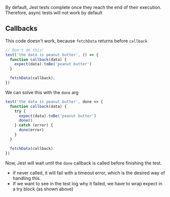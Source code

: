 
By default, Jest tests complete once they reach the end of their execution. Therefore, async tests will not work by default

## Callbacks
This code doesn't work, because `fetchData` returns before `callback`
```js
// Don't do this!
test('the data is peanut butter', () => {
  function callback(data) {
    expect(data).toBe('peanut butter')
  }

  fetchData(callback);
})
```

We can solve this with the `done` arg
```js
test('the data is peanut butter', done => {
  function callback(data) {
    try {
      expect(data).toBe('peanut butter')
      done()
    } catch (error) {
      done(error)
    }
  }

  fetchData(callback)
})
```
Now, Jest will wait until the `done` callback is called before finishing the test.
- if never called, it will fail with a timeout error, which is the desired way of handling this.
-  If we want to see in the test log why it failed, we have to wrap expect in a try block (as shown above)